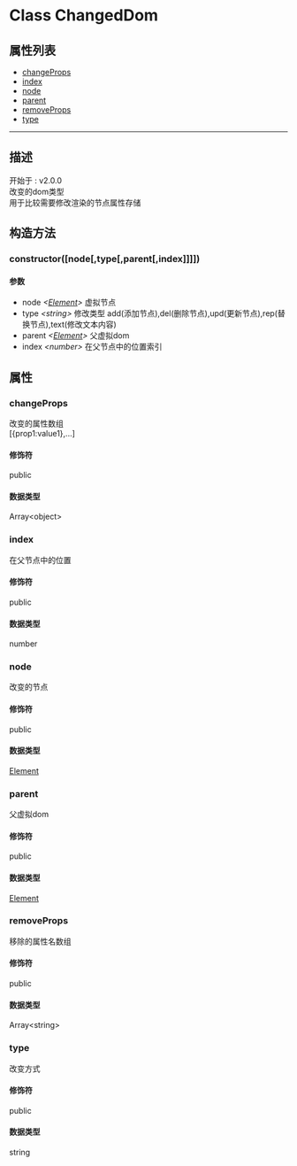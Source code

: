 # Class ChangedDom
## 属性列表
+ [changeProps](#PROP_changeProps)
+ [index](#PROP_index)
+ [node](#PROP_node)
+ [parent](#PROP_parent)
+ [removeProps](#PROP_removeProps)
+ [type](#PROP_type)
  
---
## 描述
<font class="since">开始于 : v2.0.0</font>  
改变的dom类型  
用于比较需要修改渲染的节点属性存储  
## 构造方法
### <a id="METHOD_constructor">constructor([node[,type[,parent[,index]]]])</a>
#### 参数
+ node *&lt;<font class='datatype'>[Element](/webroute/api/element)</font>&gt;*      虚拟节点
+ type *&lt;<font class='datatype'>string</font>&gt;*      修改类型  add(添加节点),del(删除节点),upd(更新节点),rep(替换节点),text(修改文本内容)
+ parent *&lt;<font class='datatype'>[Element](/webroute/api/element)</font>&gt;*    父虚拟dom
+ index *&lt;<font class='datatype'>number</font>&gt;*     在父节点中的位置索引
  
## 属性
### <a id="PROP_changeProps">changeProps</a>
改变的属性数组  
[{prop1:value1},...]  
#### 修饰符
<font class="modifier">public</font>  
#### 数据类型
<font class='datatype'>Array&lt;object&gt;</font>  
### <a id="PROP_index">index</a>
在父节点中的位置  
#### 修饰符
<font class="modifier">public</font>  
#### 数据类型
<font class='datatype'>number</font>  
### <a id="PROP_node">node</a>
改变的节点  
#### 修饰符
<font class="modifier">public</font>  
#### 数据类型
<font class='datatype'>[Element](/webroute/api/element)</font>  
### <a id="PROP_parent">parent</a>
父虚拟dom  
#### 修饰符
<font class="modifier">public</font>  
#### 数据类型
<font class='datatype'>[Element](/webroute/api/element)</font>  
### <a id="PROP_removeProps">removeProps</a>
移除的属性名数组  
#### 修饰符
<font class="modifier">public</font>  
#### 数据类型
<font class='datatype'>Array&lt;string&gt;</font>  
### <a id="PROP_type">type</a>
改变方式  
#### 修饰符
<font class="modifier">public</font>  
#### 数据类型
<font class='datatype'>string</font>  
